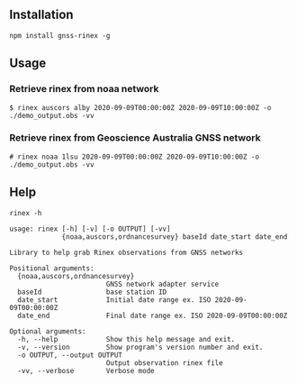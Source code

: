 ## Installation

`npm install gnss-rinex -g`

## Usage

### Retrieve rinex from noaa network

`$ rinex auscors alby 2020-09-09T00:00:00Z 2020-09-09T10:00:00Z -o ./demo_output.obs -vv`


### Retrieve rinex from Geoscience Australia GNSS network
`# rinex noaa 1lsu 2020-09-09T00:00:00Z 2020-09-09T10:00:00Z -o ./demo_output.obs -vv`

## Help

`rinex -h`

    usage: rinex [-h] [-v] [-o OUTPUT] [-vv]
                 {noaa,auscors,ordnancesurvey} baseId date_start date_end

    Library to help grab Rinex observations from GNSS networks

    Positional arguments:
      {noaa,auscors,ordnancesurvey}
                            GNSS network adapter service
      baseId                base station ID
      date_start            Initial date range ex. ISO 2020-09-09T00:00:00Z
      date_end              Final date range ex. ISO 2020-09-09T00:00:00Z

    Optional arguments:
      -h, --help            Show this help message and exit.
      -v, --version         Show program's version number and exit.
      -o OUTPUT, --output OUTPUT
                            Output observation rinex file
      -vv, --verbose        Verbose mode
